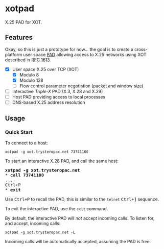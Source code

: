 # xotpad

X.25 PAD for XOT.

## Features

Okay, so this is just a prototype for now... the goal is to create a cross-platform user space
[PAD](https://en.wikipedia.org/wiki/Packet_assembler/disassembler)
allowing access to X.25 networks using XOT described in
[RFC 1613](https://www.rfc-editor.org/rfc/rfc1613.html).

  - [x] User space X.25 over TCP (XOT)
      - [x] Modulo 8
      - [x] Modulo 128
      - [ ] Flow control parameter negotiation (packet and window size)
  - [ ] Interactive _Triple-X_ PAD (X.3, X.28 and X.29)
  - [ ] Host PAD providing access to local processes
  - [ ] DNS-based X.25 address resolution

## Usage

### Quick Start

To connect to a host:

```
xotpad -g xot.trysteropac.net 73741100
```

To start an interactive X.28 PAD, and call the same host:

<pre>
<b>xotpad -g xot.trysteropac.net</b>
* <b>call 73741100</b>
...
<kbd>Ctrl+P</kbd>
* <b>exit</b>
</pre>

Use <kbd>Ctrl+P</kbd> to recall the PAD, this is similar to the `telnet` <kbd>Ctrl+]</kbd> sequence.

To exit the interactive PAD, use the `exit` command.

By default, the interactive PAD will _not_ accept incoming calls. To listen for, and accept, incoming calls:

```
xotpad -g xot.trysteropac.net -L
```

Incoming calls will be automatically accepted, assuming the PAD is free.
